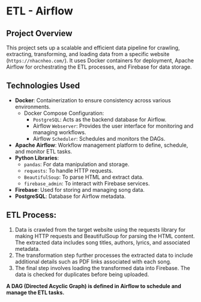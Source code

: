 # ETL - Airflow 
## Project Overview

This project sets up a scalable and efficient data pipeline for crawling, extracting, transforming, and loading data from a specific website (`https://nhacnheo.com/`). It uses Docker containers for deployment, Apache Airflow for orchestrating the ETL processes, and Firebase for data storage.

## Technologies Used

- **Docker**: Containerization to ensure consistency across various environments.
    - Docker Compose Configuration:
        - `PostgreSQL`: Acts as the backend database for Airflow.
        - Airflow `Webserver`: Provides the user interface for monitoring and managing workflows.
        - Airflow `Scheduler`: Schedules and monitors the DAGs.
- **Apache Airflow**: Workflow management platform to define, schedule, and monitor ETL tasks.
- **Python Libraries**:
  - `pandas`: For data manipulation and storage.
  - `requests`: To handle HTTP requests.
  - `BeautifulSoup`: To parse HTML and extract data.
  - `firebase_admin`: To interact with Firebase services.
- **Firebase**: Used for storing and managing song data.
- **PostgreSQL**: Database for Airflow metadata.
## ETL Process:
1. Data is crawled from the target website using the requests library for making HTTP requests and BeautifulSoup for parsing the HTML content. The extracted data includes song titles, authors, lyrics, and associated metadata.
2. The transformation step further processes the extracted data to include additional details such as PDF links associated with each song.
3. The final step involves loading the transformed data into Firebase. The data is checked for duplicates before being uploaded.

**A DAG (Directed Acyclic Graph) is defined in Airflow to schedule and manage the ETL tasks.**

